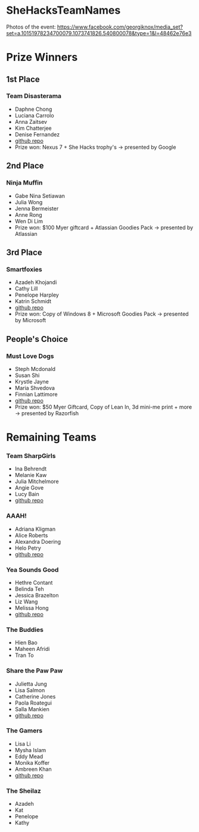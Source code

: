 SheHacksTeamNames
=================

Photos of the event: https://www.facebook.com/georgiknox/media_set?set=a.10151978234700079.1073741826.540800078&type=1&l=48462e76e3

# Prize Winners

## 1st Place
### Team Disasterama
* Daphne Chong
* Luciana Carrolo
* Anna Zaitsev
* Kim Chatterjee
* Denise Fernandez  
* [github repo](https://github.com/daphnechong/she-hacks)
* Prize won: Nexus 7 + She Hacks trophy's -> presented by Google

## 2nd Place
### Ninja Muffin
* Gabe Nina Setiawan
* Julia Wong
* Jenna Bermeister
* Anne Rong
* Wen Di Lim
* Prize won: $100 Myer giftcard + Atlassian Goodies Pack -> presented by Atlassian

 
## 3rd Place
### Smartfoxies 
* Azadeh Khojandi
* Cathy Lill
* Penelope Harpley
* Katrin Schmidt
* [github repo](https://github.com/azadehkhojandi/bookloverz)
* Prize won: Copy of Windows 8 + Microsoft Goodies Pack -> presented by Microsoft


## People's Choice
### Must Love Dogs
* Steph Mcdonald
* Susan Shi
* Krystle Jayne
* Maria Shvedova
* Finnian Lattimore
* [github repo](https://github.com/createandmake/doggle)
* Prize won: $50 Myer Giftcard, Copy of Lean In, 3d mini-me print + more -> presented by Razorfish

# Remaining Teams

### Team SharpGirls
* Ina Behrendt
* Melanie Kaw
* Julia Mitchelmore
* Angie Gove
* Lucy Bain
* [github repo](https://github.com/juliamitchelmore/minijobs)

### AAAH!
* Adriana Kligman
* Alice Roberts
* Alexandra Doering
* Helo Petry
* [github repo](https://github.com/alexdoering/skilly)

### Yea Sounds Good
* Hethre Contant
* Belinda Teh
* Jessica Brazelton
* Liz Wang
* Melissa Hong
* [github repo](https://github.com/hethre/yeasoundsgood)

### The Buddies
* Hien Bao
* Maheen Afridi
* Tran To

### Share the Paw Paw
* Julietta Jung
* Lisa Salmon
* Catherine Jones
* Paola Roategui
* Salla Mankien
* [github repo](https://github.com/jullietta/sharethepawpaw)

### The Gamers
* Lisa Li
* Mysha Islam
* Eddy Mead
* Monika Koffer
* Ambreen Khan
* [github repo](https://github.com/wilddamon/saru-no-shima)

### The Sheilaz
* Azadeh
* Kat
* Penelope
* Kathy
